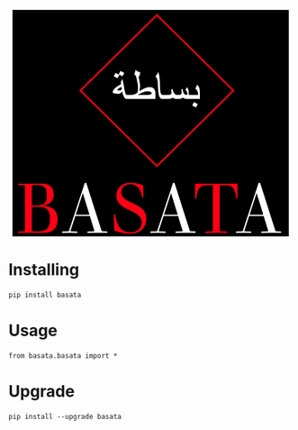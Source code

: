 <p align="center">
  <img width="491" alt="basata" src="https://github.com/sg-tarek/BASATA/blob/main/logo.png">
</p>



Installing
============

    pip install basata

Usage
=====

    from basata.basata import *

Upgrade
=====

    pip install --upgrade basata